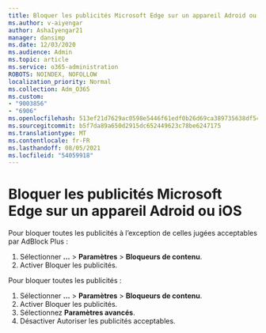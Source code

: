 ```yaml
---
title: Bloquer les publicités Microsoft Edge sur un appareil Adroid ou iOS
ms.author: v-aiyengar
author: AshaIyengar21
manager: dansimp
ms.date: 12/03/2020
ms.audience: Admin
ms.topic: article
ms.service: o365-administration
ROBOTS: NOINDEX, NOFOLLOW
localization_priority: Normal
ms.collection: Adm_O365
ms.custom:
- "9003856"
- "6906"
ms.openlocfilehash: 513ef21d7629ac0598e5446f61edf0b26d69ca389735638df54f32dffbe3059b
ms.sourcegitcommit: b5f7da89a650d2915dc652449623c78be6247175
ms.translationtype: MT
ms.contentlocale: fr-FR
ms.lasthandoff: 08/05/2021
ms.locfileid: "54059918"
---
```

# <a name="block-ads-in-microsoft-edge-on-an-adroid-or-ios-device"></a>Bloquer les publicités Microsoft Edge sur un appareil Adroid ou iOS

Pour bloquer toutes les publicités à l’exception de celles jugées acceptables par AdBlock Plus :
1. Sélectionner **…** > **Paramètres**  >  **Bloqueurs de contenu**.
2. Activer Bloquer les publicités.

Pour bloquer toutes les publicités :
1. Sélectionner **…** > **Paramètres**  >  **Bloqueurs de contenu**.
2. Activer Bloquer les publicités.
3. Sélectionnez **Paramètres avancés**.
4. Désactiver Autoriser les publicités acceptables.